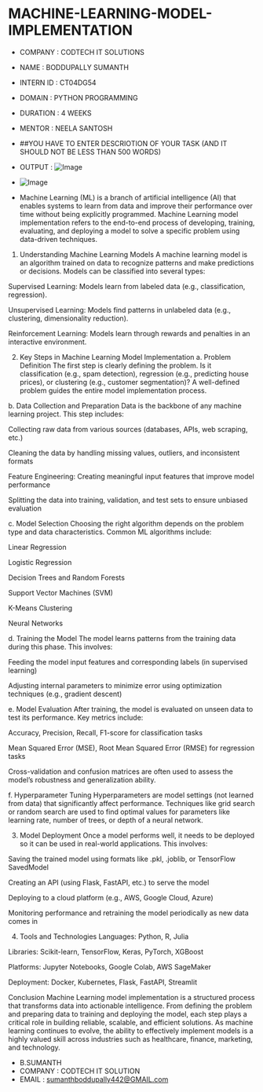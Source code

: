 # MACHINE-LEARNING-MODEL-IMPLEMENTATION
* COMPANY : CODTECH IT SOLUTIONS
* NAME : BODDUPALLY SUMANTH
* INTERN ID : CT04DG54
* DOMAIN : PYTHON PROGRAMMING
* DURATION : 4 WEEKS
* MENTOR : NEELA SANTOSH
* ##YOU HAVE TO ENTER DESCRIOTION OF YOUR TASK (AND IT SHOULD NOT BE LESS THAN 500 WORDS)
* OUTPUT :  ![Image](https://github.com/user-attachments/assets/685dd90c-c639-40f5-9a42-d5f5cc2886a9)
* ![Image](https://github.com/user-attachments/assets/7e0304cb-ffd7-48f1-9ffa-15c20fa9ff61)

* Machine Learning (ML) is a branch of artificial intelligence (AI) that enables systems to learn from data and improve their performance over time without being explicitly programmed. Machine Learning model implementation refers to the end-to-end process of developing, training, evaluating, and deploying a model to solve a specific problem using data-driven techniques.

1. Understanding Machine Learning Models
A machine learning model is an algorithm trained on data to recognize patterns and make predictions or decisions. Models can be classified into several types:

Supervised Learning: Models learn from labeled data (e.g., classification, regression).

Unsupervised Learning: Models find patterns in unlabeled data (e.g., clustering, dimensionality reduction).

Reinforcement Learning: Models learn through rewards and penalties in an interactive environment.

2. Key Steps in Machine Learning Model Implementation
a. Problem Definition
The first step is clearly defining the problem. Is it classification (e.g., spam detection), regression (e.g., predicting house prices), or clustering (e.g., customer segmentation)? A well-defined problem guides the entire model implementation process.

b. Data Collection and Preparation
Data is the backbone of any machine learning project. This step includes:

Collecting raw data from various sources (databases, APIs, web scraping, etc.)

Cleaning the data by handling missing values, outliers, and inconsistent formats

Feature Engineering: Creating meaningful input features that improve model performance

Splitting the data into training, validation, and test sets to ensure unbiased evaluation

c. Model Selection
Choosing the right algorithm depends on the problem type and data characteristics. Common ML algorithms include:

Linear Regression

Logistic Regression

Decision Trees and Random Forests

Support Vector Machines (SVM)

K-Means Clustering

Neural Networks

d. Training the Model
The model learns patterns from the training data during this phase. This involves:

Feeding the model input features and corresponding labels (in supervised learning)

Adjusting internal parameters to minimize error using optimization techniques (e.g., gradient descent)

e. Model Evaluation
After training, the model is evaluated on unseen data to test its performance. Key metrics include:

Accuracy, Precision, Recall, F1-score for classification tasks

Mean Squared Error (MSE), Root Mean Squared Error (RMSE) for regression tasks

Cross-validation and confusion matrices are often used to assess the model’s robustness and generalization ability.

f. Hyperparameter Tuning
Hyperparameters are model settings (not learned from data) that significantly affect performance. Techniques like grid search or random search are used to find optimal values for parameters like learning rate, number of trees, or depth of a neural network.

3. Model Deployment
Once a model performs well, it needs to be deployed so it can be used in real-world applications. This involves:

Saving the trained model using formats like .pkl, .joblib, or TensorFlow SavedModel

Creating an API (using Flask, FastAPI, etc.) to serve the model

Deploying to a cloud platform (e.g., AWS, Google Cloud, Azure)

Monitoring performance and retraining the model periodically as new data comes in

4. Tools and Technologies
Languages: Python, R, Julia

Libraries: Scikit-learn, TensorFlow, Keras, PyTorch, XGBoost

Platforms: Jupyter Notebooks, Google Colab, AWS SageMaker

Deployment: Docker, Kubernetes, Flask, FastAPI, Streamlit

Conclusion
Machine Learning model implementation is a structured process that transforms data into actionable intelligence. From defining the problem and preparing data to training and deploying the model, each step plays a critical role in building reliable, scalable, and efficient solutions. As machine learning continues to evolve, the ability to effectively implement models is a highly valued skill across industries such as healthcare, finance, marketing, and technology.
* B.SUMANTH
* COMPANY : CODTECH IT SOLUTION
* EMAIL : sumanthboddupally442@GMAIL.com


          
